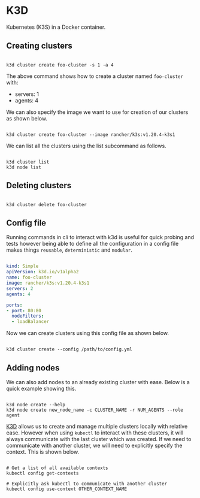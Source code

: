 # K3D

Kubernetes (K3S) in a Docker container.

## Creating clusters

```shell

k3d cluster create foo-cluster -s 1 -a 4
```

The above command shows how to create a cluster named `foo-cluster` with:
* servers: 1
* agents: 4

We can also specify the image we want to use for creation of our clusters as shown below.

```shell

k3d cluster create foo-cluster --image rancher/k3s:v1.20.4-k3s1
```

We can list all the clusters using the list subcommand as follows.

```shell

k3d cluster list
k3d node list
```


## Deleting clusters

```shell

k3d cluster delete foo-cluster
```


## Config file

Running commands in cli to interact with k3d is useful for quick probing and tests however being able to define all the configuration in a config file makes things `reusable`, `deterministic` and `modular`.

```yaml

kind: Simple
apiVersion: k3d.io/v1alpha2
name: foo-cluster
image: rancher/k3s:v1.20.4-k3s1
servers: 2
agents: 4

ports:
- port: 80:80
  nodeFilters:
  - loadBalancer
```

Now we can create clusters using this config file as shown below.

```shell

k3d cluster create --config /path/to/config.yml
```

## Adding nodes

We can also add nodes to an already existing cluster with ease. Below is a quick example showing this.

```shell

k3d node create --help
k3d node create new_node_name -c CLUSTER_NAME -r NUM_AGENTS --role agent
```

[K3D]() allows us to create and manage multiple clusters locally with relative ease. However when using `kubectl` to interact with these clusters, it will always communicate with the last cluster which was created. If we need to communicate with another cluster, we will need to explicitly specify the context. This is shown below.

```shell

# Get a list of all available contexts
kubectl config get-contexts

# Explicitly ask kubectl to communicate with another cluster
kubectl config use-context OTHER_CONTEXT_NAME
```
